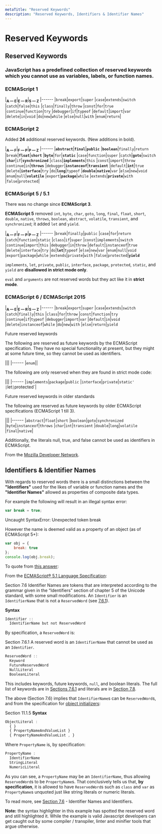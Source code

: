 ```yaml
---
metaTitle: "Reserved Keywords"
description: "Reserved Keywords, Identifiers & Identifier Names"
---
```


# Reserved Keywords




## Reserved Keywords


### JavaScript has a predefined collection of **reserved keywords** which you cannot use as variables, labels, or function names.

### ECMAScript 1

|<sub>**A — E**</sub>|<sub>**E — R**</sub>|<sub>**S — Z**</sub>
|------
|`break`|`export`|`super`
|`case`|`extends`|`switch`
|`catch`|`false`|`this`
|`class`|`finally`|`throw`
|`const`|`for`|`true`
|`continue`|`function`|`try`
|`debugger`|`if`|`typeof`
|`default`|`import`|`var`
|`delete`|`in`|`void`
|`do`|`new`|`while`
|`else`|`null`|`with`
|`enum`|`return`|

### ECMAScript 2

Added **24** additional reserved keywords. (New additions in bold).

|<sub>**A — F**</sub>|<sub>**F — P**</sub>|<sub>**P — Z**</sub>
|------
|**`abstract`**|**`final`**|**`public`**
|**`boolean`**|`finally`|`return`
|`break`|**`float`**|**`short`**
|**`byte`**|`for`|**`static`**
|`case`|`function`|`super`
|`catch`|**`goto`**|`switch`
|**`char`**|`if`|**`synchronized`**
|`class`|**`implements`**|`this`
|`const`|`import`|`throw`
|`continue`|`in`|**`throws`**
|`debugger`|**`instanceof`**|**`transient`**
|`default`|**`int`**|`true`
|`delete`|**`interface`**|`try`
|`do`|**`long`**|`typeof`
|**`double`**|**`native`**|`var`
|`else`|`new`|`void`
|`enum`|`null`|**`volatile`**
|`export`|**`package`**|`while`
|`extends`|**`private`**|`with`
|`false`|`protected`|

### ECMAScript 5 / 5.1

There was no change since **ECMAScript 3**.

**ECMAScript 5** removed `int`, `byte`, `char`, `goto`, `long`, `final`, `float`, `short`, `double`, `native`, `throws`, `boolean`, `abstract`, `volatile`, `transient`, and `synchronized`; it added `let` and `yield`.

|<sub>**A — F**</sub>|<sub>**F — P**</sub>|<sub>**P — Z**</sub>
|------
|`break`|`finally`|`public`
|`case`|`for`|`return`
|`catch`|`function`|`static`
|`class`|`if`|`super`
|`const`|`implements`|`switch`
|`continue`|`import`|`this`
|`debugger`|`in`|`throw`
|`default`|`instanceof`|`true`
|`delete`|`interface`|`try`
|`do`|**`let`**|`typeof`
|`else`|`new`|`var`
|`enum`|`null`|`void`
|`export`|`package`|`while`
|`extends`|`private`|`with`
|`false`|`protected`|**`yield`**

> 
`implements`, `let`, `private`, `public`, `interface`, `package`, `protected`, `static`, and `yield` are **disallowed in strict mode only**.


> 
`eval` and `arguments` are not reserved words but they act like it in **strict mode**.


### ECMAScript 6 / ECMAScript 2015

|<sub>**A — E**</sub>|<sub>**E — R**</sub>|<sub>**S — Z**</sub>
|------
|`break`|`export`|`super`
|`case`|`extends`|`switch`
|`catch`|`finally`|`this`
|`class`|`for`|`throw`
|`const`|`function`|`try`
|`continue`|`if`|`typeof`
|`debugger`|`import`|`var`
|`default`|`in`|`void`
|`delete`|`instanceof`|`while`
|`do`|`new`|`with`
|`else`|`return`|`yield`

Future reserved keywords

The following are reserved as future keywords by the ECMAScript specification. They have no special functionality at present, but they might at some future time, so they cannot be used as identifiers.

|<sub></sub>|<sub></sub>|<sub></sub>
|------
|`enum`||

The following are only reserved when they are found in strict mode code:

|<sub></sub>|<sub></sub>|<sub></sub>
|------
|`implements`|`package`|`public`
|`interface`|`private`|`static'
|`let`|`protected`|

Future reserved keywords in older standards

The following are reserved as future keywords by older ECMAScript specifications (ECMAScript 1 till 3).

|<sub></sub>|<sub></sub>|<sub></sub>
|------
|`abstract`|`float`|`short`
|`boolean`|`goto`|`synchronized`
|`byte`|`instanceof`|`throws`
|`char`|`int`|`transient`
|`double`|`long`|`volatile`
|`final`|`native`|

Additionally, the literals null, true, and false cannot be used as identifiers in ECMAScript.

From the [Mozilla Developer Network](https://developer.mozilla.org/en-US/docs/Web/JavaScript/Reference/Lexical_grammar).



## Identifiers & Identifier Names


With regards to reserved words there is a small distinctions between the **"Identifiers"** used for the likes of variable or function names and the **"Identifier Names"** allowed as properties of composite data types.

For example the following will result in an illegal syntax error:

```js
var break = true;

```

> 
Uncaught SyntaxError: Unexpected token break


However the name is deemed valid as a property of an object (as of ECMAScript 5+):

```js
var obj = {
    break: true
};
console.log(obj.break);

```

To quote from [this answer](http://stackoverflow.com/questions/40209367/do-reserved-words-need-to-be-quoted-when-set-as-property-names-of-javascript-obj/40210179#40210179):

From the [ECMAScript® 5.1 Language Specification](http://www.ecma-international.org/ecma-262/5.1):

> 
Section 7.6
Identifier Names are tokens that are interpreted according to the grammar given in the “Identifiers” section of chapter 5 of the Unicode standard, with some small modifications. An `Identifier` is an `IdentifierName` that is not a `ReservedWord` (see [7.6.1](http://www.ecma-international.org/ecma-262/5.1/#sec-7.6.1)).


> 
**Syntax**

```js
Identifier ::
  IdentifierName but not ReservedWord

```




By specification, a `ReservedWord` is:

> 
Section 7.6.1
A reserved word is an `IdentifierName` that cannot be used as an `Identifier`.

```js
ReservedWord :: 
  Keyword
  FutureReservedWord
  NullLiteral
  BooleanLiteral

```




This includes keywords, future keywords, `null`, and boolean literals. The full list of keywords are in [Sections 7.6.1](http://www.ecma-international.org/ecma-262/5.1/#sec-7.6.1) and literals are in [Section 7.8](http://www.ecma-international.org/ecma-262/5.1/#sec-7.8).

The above (Section 7.6) implies that `IdentifierName`s can be `ReservedWord`s, and from the specification for [object initializers](http://www.ecma-international.org/ecma-262/5.1/#sec-11.1.5):

> 
Section 11.1.5
**Syntax**

```js
ObjectLiteral :
  { }
  { PropertyNameAndValueList }
  { PropertyNameAndValueList , }

```




Where `PropertyName` is, by specification:

> 

```js
PropertyName :
  IdentifierName
  StringLiteral
  NumericLiteral

```




As you can see, a `PropertyName` may be an `IdentifierName`, thus allowing `ReservedWord`s to be `PropertyName`s. That conclusively tells us that, **by specification**, it is allowed to have `ReservedWord`s such as `class` and `var` as `PropertyName`s unquoted just like string literals or numeric literals.

To read more, see [Section 7.6](http://www.ecma-international.org/ecma-262/5.1/#sec-7.6) - Identifier Names and Identifiers.

****Note:**** the syntax highlighter in this example has spotted the reserved word and still highlighted it.  While the example is valid Javascript developers can get caught out by some compiler / transpiler, linter and minifier tools that argue otherwise.


